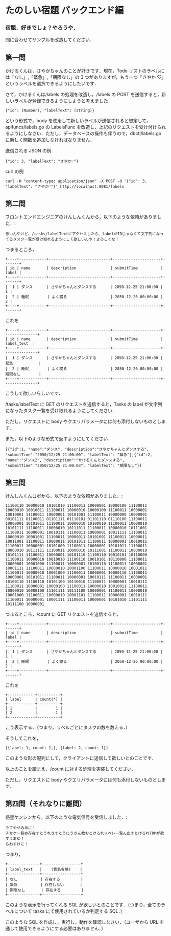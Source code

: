 # たのしい宿題 バックエンド編

### 宿題．好きでしょ？やろうや．

問に合わせてサンプルを改造してください．

## 第一問

かけるくんは，さやかちゃんのことが好きです．現在，Todo リストのラベルには「なし」,「緊急」,「期限なし」の 3 つがありますが，もう一つ「さやか ♡」というラベルを選択できるようにしたいです．

さて，かけるくんは/labels の処理を改造し，/labels の POST を送信すると，新しいラベルが登録できるようにしようと考えました．

```
{"id": (Number), "labelText": (string)}
```

という形式で，body を使用して新しいラベルが送信されると想定して，apifuncs/labels.go の LabelsFunc を改造し，上記のリクエストを受け付けられるようにしなさい．ただし，データベースの操作も伴うので，dbctl/labels.go に新しく関数を追加しなければなりません．

送信される JSON の例

```
{"id": 3, "labelText": "さやか♡"}
```

curl の例

```
curl -H "content-type: application/json" -X POST -d '{"id": 3, "labelText": "さやか♡"}' http://localhost:8081/labels
```

## 第二問

フロントエンドエンジニアのけんしんくんから，以下のような依頼がありました．:

```
悪いんやけど、/tasks/labelTextにアクセスしたら、labelがIDじゃなくて文字列になってるタスク一覧が受け取れるようにして欲しいんや！よろしくな！
```

つまるところ，

```
+----+------------+---------------------------+---------------------+-------+
| id | name       | description               | submitTime          | label |
+----+------------+---------------------------+---------------------+-------+
|  1 | ダンス      | さやかちゃんとダンスする      | 2050-12-25 21:00:00 |     1 |
|  2 | 睡眠        | よく寝る                   | 2050-12-26 00:00:00 |     2 |
+----+------------+---------------------------+---------------------+-------+
```

これを

```
+----+------------+---------------------------+---------------------+---------------+
| id | name       | description               | submitTime          |   label_text  |
+----+------------+---------------------------+---------------------+---------------+
|  1 | ダンス      | さやかちゃんとダンスする      | 2050-12-25 21:00:00 | 緊急           |
|  2 | 睡眠        | よく寝る                   | 2050-12-26 00:00:00 | 期限なし        |
+----+------------+---------------------------+---------------------+---------------+
```

こうして欲しいらしいです．

/tasks/labelText に GET のリクエストを送信すると，Tasks の label が文字列になったタスク一覧を受け取れるようにしてください．

ただし，リクエストに body やクエリパラメータには何も添付しないものとします．

また，以下のような形式で返すようにしてください．

```
[{"id":1, "name":"ダンス", "description":"さやかちゃんとダンスする", "submitTime":"2050/12/25 21:00:00", "labelText": "緊急"},{"id":2, "name":"ダンス2", "description":"かけるくんとダンスする", "submitTime":"2050/12/25 21:00:03", "labelText": "期限なし"}]
```

## 第三問

けんしんくんロボから，以下のような依頼がありました．:

```
11100110 10000010 10101010 11100011 10000001 10000100 11100011 10000010 10010011 11100011 10000010 10000100 11100011 10000001 10010001 11100011 10000001 10101001 11100011 10000000 10000001 00101111 01100011 01101111 01110101 01101110 01110100 11100011 10000001 10101011 11100011 10000010 10100010 11100011 10000010 10101111 11100011 10000010 10111011 11100011 10000010 10111001 11100011 10000001 10010111 11100011 10000001 10011111 11100011 10000010 10001001 11100011 10000011 10101001 11100011 10000011 10011001 11100011 10000011 10101011 11100011 10000001 10010011 11100011 10000001 10101000 11100011 10000001 10101011 11100011 10000010 10111111 11100011 10000010 10111001 11100011 10000010 10101111 11100011 10000001 10101110 11100110 10010101 10110000 11100011 10000010 10010010 11100110 10010101 10110000 11100011 10000001 10001000 11100011 10000001 10100110 11100011 10000001 10001111 11100011 10000010 10001100 11100011 10000010 10001011 11100011 10000010 10001000 11100011 10000001 10000110 11100011 10000001 10101011 11100011 10000001 10010111 11100011 10000001 10100110 11100110 10101100 10110010 11100011 10000001 10010111 11100011 10000001 10000100 11100011 10000010 10010011 11100011 10000010 10000100 11101111 10111100 10000001 11100011 10000010 10001000 11100011 10000010 10001101 11100011 10000001 10010111 11100011 10000001 10001111 11100011 10000001 10101010 11101111 10111100 10000001
```

つまるところ，/count に GET リクエストを送信すると，

```
+----+------------+---------------------------+---------------------+-------+
| id | name       | description               | submitTime          | label |
+----+------------+---------------------------+---------------------+-------+
|  1 | ダンス      | さやかちゃんとダンスする      | 2050-12-25 21:00:00 |     1 |
|  2 | 睡眠        | よく寝る                   | 2050-12-26 00:00:00 |     2 |
+----+------------+---------------------------+---------------------+-------+
```

これを

```
+------------+----------+
| label      | count(*) |
+------------+----------+
| 1          |        1 |
| 2          |        1 |
+------------+----------+
```

こう表示する．（つまり，ラベルごとにタスクの数を数える．）

そうしてこれを，

```
[{label: 1, count: 1,}, {label: 2, count: 1}]
```

このような形の配列にして，クライアントに送信して欲しいとのことです．

以上のことを踏まえ，/count に対する処理を実装してください．

ただし，リクエストに body やクエリパラメータには何も添付しないものとします．

## 第四問（それなりに難問）

惑星ケンシンから，以下のような電気信号を受信しました．:

```
うてやせみあに！
チセケ一覧ぬ存在すとうれきすとうにうきん教おとけろれリベレ一覧ん出すとけろれTRMが欲すうあゆ！
らわすけに！
```

つまり，

```
+--------------+-----------------+
| label_text   |    (表名省略)    |
+--------------+-----------------+
| なし          | 存在する         |
| 緊急          | 存在しない       |
| 期限なし       | 存在する         |
+--------------+-----------------+
```

このような表示を行ってくれる SQL が欲しいとのことです．（つまり，全てのラベルについて tasks にて使用されているか判定する SQL．）

このような SQL を作成し，実行し，動作を確認しなさい．（ユーザから URL を通して使用できるようにする必要はありません．）

